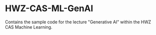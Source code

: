 # HWZ-CAS-ML-GenAI
Contains the sample code for the lecture "Generative AI" within the HWZ CAS Machine Learning.
